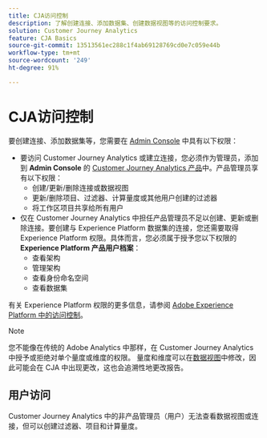 ```yaml
---
title: CJA访问控制
description: 了解创建连接、添加数据集、创建数据视图等的访问控制要求。
solution: Customer Journey Analytics
feature: CJA Basics
source-git-commit: 13513561ec288c1f4ab69128769cd0e7c059e44b
workflow-type: tm+mt
source-wordcount: '249'
ht-degree: 91%

---
```



# CJA访问控制

要创建连接、添加数据集等，您需要在 [Admin Console](https://adminconsole.adobe.com/enterprise/) 中具有以下权限：

* 要访问 Customer Journey Analytics 或建立连接，您必须作为管理员，添加到 **Admin Console** 的 [Customer Journey Analytics 产品](https://adminconsole.adobe.com/enterprise/)中。产品管理员享有以下权限：
   * 创建/更新/删除连接或数据视图
   * 更新/删除项目、过滤器、计算量度或其他用户创建的过滤器
   * 将工作区项目共享给所有用户
* 仅在 Customer Journey Analytics 中担任产品管理员不足以创建、更新或删除连接。要创建与 Experience Platform 数据集的连接，您还需要取得 Experience Platform 权限。具体而言，您必须属于授予您以下权限的 **Experience Platform 产品用户档案**：
   * 查看架构
   * 管理架构
   * 查看身份命名空间
   * 查看数据集

有关 Experience Platform 权限的更多信息，请参阅 [Adobe Experience Platform 中的访问控制](https://experienceleague.adobe.com/docs/experience-platform/access-control/home.html)。

>[!NOTE]
>
>您不能像在传统的 Adobe Analytics 中那样，在 Customer Journey Analytics 中授予或拒绝对单个量度或维度的权限。 量度和维度可以在[数据视图](/help/data-views/data-views.md)中修改，因此可能会在 CJA 中出现更改，这也会追溯性地更改报告。

## 用户访问

Customer Journey Analytics 中的非产品管理员（用户）无法查看数据视图或连接，但可以创建过滤器、项目和计算量度。